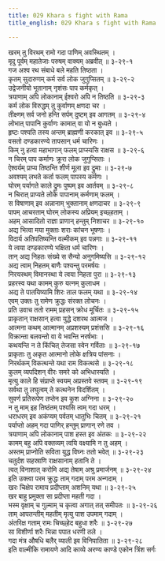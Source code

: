 ```yaml
---
title: 029 Khara s fight with Rama
title_english: 029 Khara s fight with Rama

---
```

खरम् तु विरथम् रामो गदा पाणिम् अवस्थितम् ।  
मृदु पूर्वम् महातेजाः परुषम् वाक्यम् अब्रवीत् ॥ ३-२९-१  
गज अश्व रथ संबाधे बले महति तिष्ठता ।  
कृतम् सुदारुणम् कर्म सर्व लोक जुगुप्सितम् ॥ ३-२९-२  
उद्वेजनीयो भूतानाम् नृशंसः पाप कर्मकृत् ।  
त्रयाणाम् अपि लोकानाम् ईश्वरो अपि न तिष्ठति ॥ ३-२९-३  
कर्म लोक विरुद्धम् तु कुर्वाणम् क्षणदा चर ।  
तीक्ष्णम् सर्व जनो हन्ति सर्पम् दुष्टम् इव आगतम् ॥ ३-२९-४  
लोभात् पापानि कुर्वाणः कामात् वा यो न बुध्यते ।  
हृष्टः पश्यति तस्य अन्तम् ब्राह्मणी करकात् इव ॥ ३-२९-५  
वसतो दण्डकारण्ये तापसान् धर्म चारिणः ।  
किम् नु हत्वा महाभागान् फलम् प्राप्स्यसि राक्षस ॥ ३-२९-६  
न चिरम् पाप कर्माणः क्रूरा लोक जुगुप्सिताः ।  
ऐश्वर्यम् प्राप्य तिष्ठन्ति शीर्ण मूला इव द्रुमाः ॥ ३-२९-७  
अवश्यम् लभते कर्ता फलम् पापस्य कर्मणः ।  
घोरम् पर्यागते काले द्रुमः पुष्पम् इव आर्तवम् ॥ ३-२९-८  
न चिरात् प्राप्यते लोके पापानाम् कर्मणाम् फलम् ।  
स विषाणाम् इव अन्नानाम् भुक्तानाम् क्षणदाचर ॥ ३-२९-९  
पापम् आचरताम् घोरम् लोकस्य अप्रियम् इच्छ्हताम् ।  
अहम् आसादितो राज्ञा प्राणान् हन्तुम् निशाचर ॥ ३-२९-१०  
अद्य भित्वा मया मुक्ताः शराः कांचन भूषणाः ।  
विदार्य अतिपतिष्यन्ति वल्मीकम् इव पन्नगाः ॥ ३-२९-११  
ये त्वया दण्डकारण्ये भक्षिता धर्म चारिणः ।  
तान् अद्य निहतः संख्ये स सैन्यो अनुगमिष्यसि ॥ ३-२९-१२  
अद्य त्वाम् निहतम् बाणैः पश्यन्तु परमर्षयः ।  
निरयस्थम् विमानस्था ये त्वया निहता पुरा ॥ ३-२९-१३  
प्रहरस्व यथा कामम् कुरु यत्नम् कुलाधम ।  
अद्य ते पातयिष्यामि शिरः ताल फलम् यथा ॥ ३-२९-१४  
एवम् उक्तः तु रामेण क्रुद्धः संरक्त लोचनः ।  
प्रति उवाच ततो रामम् प्रहसन् क्रोध मूर्चितः ॥ ३-२९-१५  
प्राकृतान् राक्षसान् हत्वा युद्धे दशरथ आत्मज ।  
आत्मना कथम् आत्मानम् अप्रशस्यम् प्रशंससि ॥ ३-२९-१६  
विक्रान्ता बलवन्तो वा ये भवन्ति नरर्षभाः ।  
कथयन्ति न ते किंचित् तेजसा स्वेन गर्विताः ॥ ३-२९-१७  
प्राकृताः तु अकृत आत्मानो लोके क्षत्रिय पांसनाः ।  
निरर्थकम् विकत्थन्ते यथा राम विकत्थसे ॥ ३-२९-१८  
कुलम् व्यपदिशन् वीरः समरे को अभिधास्यति ।  
मृत्यु काले हि संप्राप्ते स्वयम् अप्रस्तवे स्तवम् ॥ ३-२९-१९  
सर्वथा तु लघुत्वम् ते कत्थनेन विदर्शितम् ।  
सुवर्ण प्रतिरूपेण तप्तेन इव कुश अग्निना ॥ ३-२९-२०  
न तु माम् इह तिष्ठंतम् पश्यसि त्वम् गदा धरम् ।  
धराधरम् इव अकंप्यम् पर्वतम् धातुभिः चितम् ॥ ३-२९-२१  
पर्याप्तो अहम् गदा पाणिर् हन्तुम् प्राणान् रणे तव ।  
त्रयाणाम् अपि लोकानाम् पाश हस्त इव अंतकः ॥ ३-२९-२२  
कामम् बहु अपि वक्तव्यम् त्वयि वक्ष्यामि न तु अहम् ।  
अस्तम् प्राप्नोति सविता युद्ध विघ्नः ततो भवेत् ॥ ३-२९-२३  
चतुर्दश सहस्राणि राक्षसानाम् हतानि ते ।  
त्वत् विनाशात् करोमि अद्य तेषाम् अश्रु प्रमार्जनम् ॥ ३-२९-२४  
इति उक्त्वा परम क्रुद्धः ताम् गदाम् परम अन्गदाम् ।  
खरः चिक्षेप रामाय प्रदीप्ताम् अशनिम् यथा ॥ ३-२९-२५  
खर बाहु प्रमुक्ता सा प्रदीप्ता महती गदा ।  
भस्म वृक्षाम् च गुल्माम् च कृत्वा अगात् तत् समीपतः ॥ ३-२९-२६  
ताम् आपतन्तीम् महतीम् मृत्यु पाश उपमाम् गदाम् ।  
अंतरिक्ष गताम् रामः चिच्छ्हेद बहुधा शरैः ॥ ३-२९-२७  
सा विशीर्णा शरैः भिन्ना पपात धरणी तले ।  
गदा मंत्र औषधि बलैर् व्याली इव विनिपातिता ॥ ३-२९-२८  
इति वाल्मीकि रामायणे आदि काव्ये अरण्य काण्डे एकोन त्रिंश सर्गः